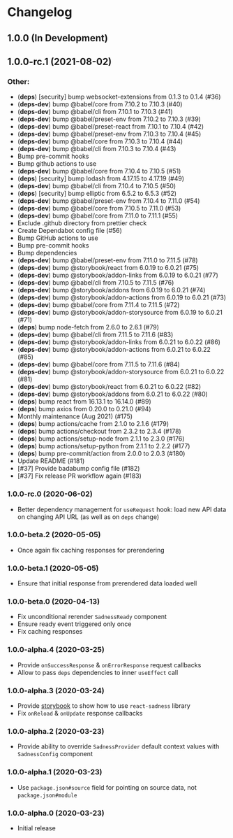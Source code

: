 # Changelog

## 1.0.0 (In Development)

## 1.0.0-rc.1 (2021-08-02)

### Other:

- (**deps**) [security] bump websocket-extensions from 0.1.3 to 0.1.4 (#36)
- (**deps-dev**) bump @babel/core from 7.10.2 to 7.10.3 (#40)
- (**deps-dev**) bump @babel/cli from 7.10.1 to 7.10.3 (#41)
- (**deps-dev**) bump @babel/preset-env from 7.10.2 to 7.10.3 (#39)
- (**deps-dev**) bump @babel/preset-react from 7.10.1 to 7.10.4 (#42)
- (**deps-dev**) bump @babel/preset-env from 7.10.3 to 7.10.4 (#45)
- (**deps-dev**) bump @babel/core from 7.10.3 to 7.10.4 (#44)
- (**deps-dev**) bump @babel/cli from 7.10.3 to 7.10.4 (#43)
- Bump pre-commit hooks
- Bump github actions to use
- (**deps-dev**) bump @babel/core from 7.10.4 to 7.10.5 (#51)
- (**deps**) [security] bump lodash from 4.17.15 to 4.17.19 (#49)
- (**deps-dev**) bump @babel/cli from 7.10.4 to 7.10.5 (#50)
- (**deps**) [security] bump elliptic from 6.5.2 to 6.5.3 (#52)
- (**deps-dev**) bump @babel/preset-env from 7.10.4 to 7.11.0 (#54)
- (**deps-dev**) bump @babel/core from 7.10.5 to 7.11.0 (#53)
- (**deps-dev**) bump @babel/core from 7.11.0 to 7.11.1 (#55)
- Exclude .github directory from prettier check
- Create Dependabot config file (#56)
- Bump GitHub actions to use
- Bump pre-commit hooks
- Bump dependencies
- (**deps-dev**) bump @babel/preset-env from 7.11.0 to 7.11.5 (#78)
- (**deps-dev**) bump @storybook/react from 6.0.19 to 6.0.21 (#75)
- (**deps-dev**) bump @storybook/addon-links from 6.0.19 to 6.0.21 (#77)
- (**deps-dev**) bump @babel/cli from 7.10.5 to 7.11.5 (#76)
- (**deps-dev**) bump @storybook/addons from 6.0.19 to 6.0.21 (#74)
- (**deps-dev**) bump @storybook/addon-actions from 6.0.19 to 6.0.21 (#73)
- (**deps-dev**) bump @babel/core from 7.11.4 to 7.11.5 (#72)
- (**deps-dev**) bump @storybook/addon-storysource from 6.0.19 to 6.0.21 (#71)
- (**deps**) bump node-fetch from 2.6.0 to 2.6.1 (#79)
- (**deps-dev**) bump @babel/cli from 7.11.5 to 7.11.6 (#83)
- (**deps-dev**) bump @storybook/addon-links from 6.0.21 to 6.0.22 (#86)
- (**deps-dev**) bump @storybook/addon-actions from 6.0.21 to 6.0.22 (#85)
- (**deps-dev**) bump @babel/core from 7.11.5 to 7.11.6 (#84)
- (**deps-dev**) bump @storybook/addon-storysource from 6.0.21 to 6.0.22 (#81)
- (**deps-dev**) bump @storybook/react from 6.0.21 to 6.0.22 (#82)
- (**deps-dev**) bump @storybook/addons from 6.0.21 to 6.0.22 (#80)
- (**deps**) bump react from 16.13.1 to 16.14.0 (#89)
- (**deps**) bump axios from 0.20.0 to 0.21.0 (#94)
- Monthly maintenance (Aug 2021) (#175)
- (**deps**) bump actions/cache from 2.1.0 to 2.1.6 (#179)
- (**deps**) bump actions/checkout from 2.3.2 to 2.3.4 (#178)
- (**deps**) bump actions/setup-node from 2.1.1 to 2.3.0 (#176)
- (**deps**) bump actions/setup-python from 2.1.1 to 2.2.2 (#177)
- (**deps**) bump pre-commit/action from 2.0.0 to 2.0.3 (#180)
- Update README (#181)
- [#37] Provide badabump config file (#182)
- [#37] Fix release PR workflow again (#183)

### 1.0.0-rc.0 (2020-06-02)

- Better dependency management for `useRequest` hook: load new API data on
  changing API URL (as well as on `deps` change)

### 1.0.0-beta.2 (2020-05-05)

- Once again fix caching responses for prerendering

### 1.0.0-beta.1 (2020-05-05)

- Ensure that initial response from prerendered data loaded well

### 1.0.0-beta.0 (2020-04-13)

- Fix unconditional rerender `SadnessReady` component
- Ensure ready event triggered only once
- Fix caching responses

### 1.0.0-alpha.4 (2020-03-25)

- Provide `onSuccessResponse` & `onErrorResponse` request callbacks
- Allow to pass `deps` dependencies to inner `useEffect` call

### 1.0.0-alpha.3 (2020-03-24)

- Provide [storybook](https://react-sadness.now.sh) to show how to use
  `react-sadness` library
- Fix `onReload` & `onUpdate` response callbacks

### 1.0.0-alpha.2 (2020-03-23)

- Provide ability to override `SadnessProvider` default context values with
  `SadnessConfig` component

### 1.0.0-alpha.1 (2020-03-23)

- Use `package.json#source` field for pointing on source data, not
  `package.json#module`

### 1.0.0-alpha.0 (2020-03-23)

- Initial release
